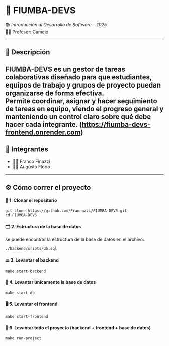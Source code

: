 # 🚀 FIUMBA-DEVS

📚 *Introducción al Desarrollo de Software - 2025*  
👨‍🏫 Profesor: Camejo

---

## 📝 Descripción

**FIUMBA-DEVS** es un gestor de tareas colaborativas diseñado para que estudiantes, equipos de trabajo y grupos de proyecto puedan organizarse de forma efectiva.  
Permite coordinar, asignar y hacer seguimiento de tareas en equipo, viendo el progreso general y manteniendo un control claro sobre qué debe hacer cada integrante.
(https://fiumba-devs-frontend.onrender.com)
---

## 👥 Integrantes

- 👨‍💻 Franco Finazzi  
- 👨‍💻 Augusto Florio

---

## ⚙️ Cómo correr el proyecto

#### 🧪 1. Clonar el repositorio
```
git clone https://github.com/Frannnzzi/FIUMBA-DEVS.git
cd FIUMBA-DEVS
```
#### 🗂️ 2. Estructura de la base de datos
se puede encontrar la estructura de la base de datos en el archivo:
```
./backend/sripts/db.sql
```
#### 🔙 3. Levantar el backend
```
make start-backend
```
#### 💾 4. Levantar únicamente la base de datos
```
make start-db
```
#### 🖥️ 5. Levantar el frontend
```
make start-frontend
```
#### 🚀 6. Levantar todo el proyecto (backend + frontend + base de datos)
```
make run-project
```
